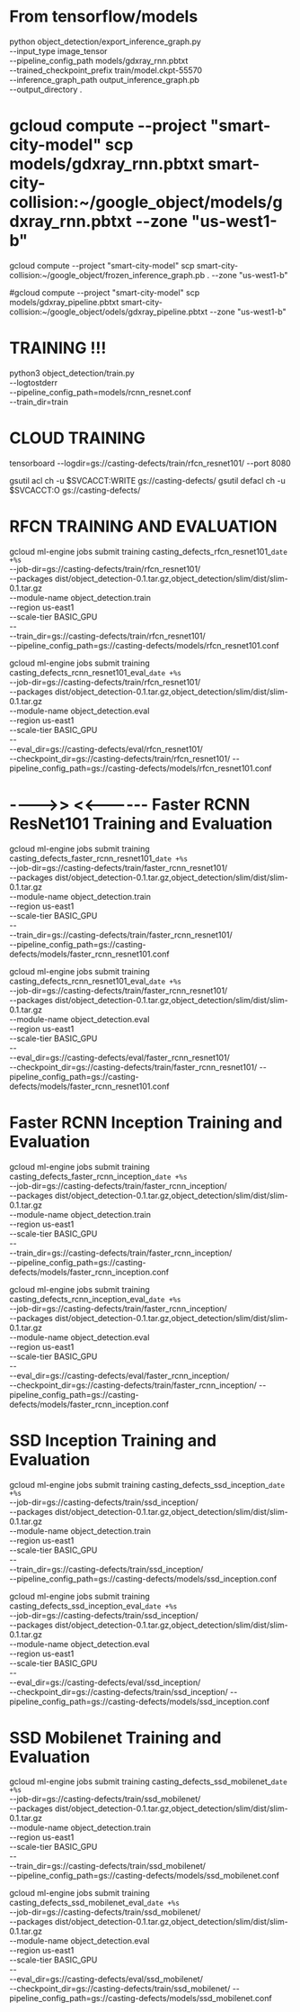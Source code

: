 # From tensorflow/models
python object_detection/export_inference_graph.py \
    --input_type image_tensor \
    --pipeline_config_path models/gdxray_rnn.pbtxt \
    --trained_checkpoint_prefix train/model.ckpt-55570 \
    --inference_graph_path output_inference_graph.pb\
    --output_directory .


# gcloud compute --project "smart-city-model" scp models/gdxray_rnn.pbtxt smart-city-collision:~/google_object/models/gdxray_rnn.pbtxt --zone "us-west1-b"

gcloud compute --project "smart-city-model" scp smart-city-collision:~/google_object/frozen_inference_graph.pb . --zone "us-west1-b"

#gcloud compute --project "smart-city-model" scp models/gdxray_pipeline.pbtxt smart-city-collision:~/google_object/odels/gdxray_pipeline.pbtxt --zone "us-west1-b" 

# TRAINING !!!
python3 object_detection/train.py \
	--logtostderr \
	--pipeline_config_path=models/rcnn_resnet.conf \
	--train_dir=train




# CLOUD TRAINING

tensorboard --logdir=gs://casting-defects/train/rfcn_resnet101/ --port 8080

gsutil acl ch -u $SVCACCT:WRITE gs://casting-defects/
gsutil defacl ch -u $SVCACCT:O gs://casting-defects/






# RFCN TRAINING AND EVALUATION
gcloud ml-engine jobs submit training casting_defects_rfcn_resnet101_`date +%s` \
    --job-dir=gs://casting-defects/train/rfcn_resnet101/ \
    --packages dist/object_detection-0.1.tar.gz,object_detection/slim/dist/slim-0.1.tar.gz \
    --module-name object_detection.train \
    --region us-east1 \
    --scale-tier BASIC_GPU \
    -- \
    --train_dir=gs://casting-defects/train/rfcn_resnet101/ \
    --pipeline_config_path=gs://casting-defects/models/rfcn_resnet101.conf


 gcloud ml-engine jobs submit training casting_defects_rcnn_resnet101_eval_`date +%s` \
    --job-dir=gs://casting-defects/train/rfcn_resnet101/ \
    --packages dist/object_detection-0.1.tar.gz,object_detection/slim/dist/slim-0.1.tar.gz \
    --module-name object_detection.eval \
    --region us-east1 \
    --scale-tier BASIC_GPU \
    -- \
    --eval_dir=gs://casting-defects/eval/rfcn_resnet101/ \
    --checkpoint_dir=gs://casting-defects/train/rfcn_resnet101/
    --pipeline_config_path=gs://casting-defects/models/rfcn_resnet101.conf




 # ---->>    <<------ Faster RCNN ResNet101 Training and Evaluation
gcloud ml-engine jobs submit training casting_defects_faster_rcnn_resnet101_`date +%s` \
    --job-dir=gs://casting-defects/train/faster_rcnn_resnet101/ \
    --packages dist/object_detection-0.1.tar.gz,object_detection/slim/dist/slim-0.1.tar.gz \
    --module-name object_detection.train \
    --region us-east1 \
    --scale-tier BASIC_GPU \
    -- \
    --train_dir=gs://casting-defects/train/faster_rcnn_resnet101/ \
    --pipeline_config_path=gs://casting-defects/models/faster_rcnn_resnet101.conf


 gcloud ml-engine jobs submit training casting_defects_rcnn_resnet101_eval_`date +%s` \
    --job-dir=gs://casting-defects/train/faster_rcnn_resnet101/ \
    --packages dist/object_detection-0.1.tar.gz,object_detection/slim/dist/slim-0.1.tar.gz \
    --module-name object_detection.eval \
    --region us-east1 \
    --scale-tier BASIC_GPU \
    -- \
    --eval_dir=gs://casting-defects/eval/faster_rcnn_resnet101/ \
    --checkpoint_dir=gs://casting-defects/train/faster_rcnn_resnet101/
    --pipeline_config_path=gs://casting-defects/models/faster_rcnn_resnet101.conf




# Faster RCNN Inception Training and Evaluation
gcloud ml-engine jobs submit training casting_defects_faster_rcnn_inception_`date +%s` \
    --job-dir=gs://casting-defects/train/faster_rcnn_inception/ \
    --packages dist/object_detection-0.1.tar.gz,object_detection/slim/dist/slim-0.1.tar.gz \
    --module-name object_detection.train \
    --region us-east1 \
    --scale-tier BASIC_GPU \
    -- \
    --train_dir=gs://casting-defects/train/faster_rcnn_inception/ \
    --pipeline_config_path=gs://casting-defects/models/faster_rcnn_inception.conf


 gcloud ml-engine jobs submit training casting_defects_rcnn_inception_eval_`date +%s` \
    --job-dir=gs://casting-defects/train/faster_rcnn_inception/ \
    --packages dist/object_detection-0.1.tar.gz,object_detection/slim/dist/slim-0.1.tar.gz \
    --module-name object_detection.eval \
    --region us-east1 \
    --scale-tier BASIC_GPU \
    -- \
    --eval_dir=gs://casting-defects/eval/faster_rcnn_inception/ \
    --checkpoint_dir=gs://casting-defects/train/faster_rcnn_inception/
    --pipeline_config_path=gs://casting-defects/models/faster_rcnn_inception.conf




# SSD Inception Training and Evaluation
gcloud ml-engine jobs submit training casting_defects_ssd_inception_`date +%s` \
    --job-dir=gs://casting-defects/train/ssd_inception/ \
    --packages dist/object_detection-0.1.tar.gz,object_detection/slim/dist/slim-0.1.tar.gz \
    --module-name object_detection.train \
    --region us-east1 \
    --scale-tier BASIC_GPU \
    -- \
    --train_dir=gs://casting-defects/train/ssd_inception/ \
    --pipeline_config_path=gs://casting-defects/models/ssd_inception.conf


 gcloud ml-engine jobs submit training casting_defects_ssd_inception_eval_`date +%s` \
    --job-dir=gs://casting-defects/train/ssd_inception/ \
    --packages dist/object_detection-0.1.tar.gz,object_detection/slim/dist/slim-0.1.tar.gz \
    --module-name object_detection.eval \
    --region us-east1 \
    --scale-tier BASIC_GPU \
    -- \
    --eval_dir=gs://casting-defects/eval/ssd_inception/ \
    --checkpoint_dir=gs://casting-defects/train/ssd_inception/
    --pipeline_config_path=gs://casting-defects/models/ssd_inception.conf





# SSD Mobilenet Training and Evaluation
gcloud ml-engine jobs submit training casting_defects_ssd_mobilenet_`date +%s` \
    --job-dir=gs://casting-defects/train/ssd_mobilenet/ \
    --packages dist/object_detection-0.1.tar.gz,object_detection/slim/dist/slim-0.1.tar.gz \
    --module-name object_detection.train \
    --region us-east1 \
    --scale-tier BASIC_GPU \
    -- \
    --train_dir=gs://casting-defects/train/ssd_mobilenet/ \
    --pipeline_config_path=gs://casting-defects/models/ssd_mobilenet.conf


 gcloud ml-engine jobs submit training casting_defects_ssd_mobilenet_eval_`date +%s` \
    --job-dir=gs://casting-defects/train/ssd_mobilenet/ \
    --packages dist/object_detection-0.1.tar.gz,object_detection/slim/dist/slim-0.1.tar.gz \
    --module-name object_detection.eval \
    --region us-east1 \
    --scale-tier BASIC_GPU \
    -- \
    --eval_dir=gs://casting-defects/eval/ssd_mobilenet/ \
    --checkpoint_dir=gs://casting-defects/train/ssd_mobilenet/
    --pipeline_config_path=gs://casting-defects/models/ssd_mobilenet.conf
